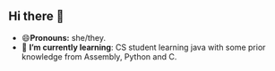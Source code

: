 ## Hi there 👋

- 😄**Pronouns:** she/they.
- 🌱 **I’m currently learning**: CS student learning java with some prior knowledge from Assembly, Python and C.
 
<!--
**livlaughlasagna/livlaughlasagna** is a ✨ _special_ ✨ repository because its `README.md` (this file) appears on your GitHub profile.

Here are some ideas to get you started:

- 🔭 I’m currently working on ...
- 🌱 I’m currently learning ...
- 👯 I’m looking to collaborate on ...
- 🤔 I’m looking for help with ...
- 💬 Ask me about ...
- 📫 How to reach me: ...
- 😄 Pronouns: she/they.
- ⚡ Fun fact: ...
-->

